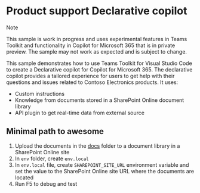# Product support Declarative copilot

> [!NOTE]
> This sample is work in progress and uses experimental features in Teams Toolkit and functionality in Copilot for Microsoft 365 that is in private preview. The sample may not work as expected and is subject to change.

This sample demonstrates how to use Teams Toolkit for Visual Studio Code to create a Declarative copilot for Copilot for Microsoft 365. The declarative copilot provides a tailored experience for users to get help with their questions and issues related to Contoso Electronics products. It uses:

- Custom instructions
- Knowledge from documents stored in a SharePoint Online document library
- API plugin to get real-time data from external source

## Minimal path to awesome

1. Upload the documents in the [docs](./docs/) folder to a document library in a SharePoint Online site
1. In `env` folder, create `env.local`
1. In `env.local` file, create `SHAREPOINT_SITE_URL` environment variable and set the value to the SharePoint Online site URL where the documents are located
1. Run F5 to debug and test
